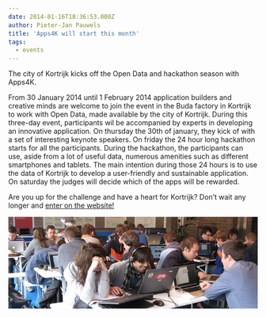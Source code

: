 ```yaml
---
date: 2014-01-16T18:36:53.000Z
author: Pieter-Jan Pauwels
title: 'Apps4K will start this month'
tags:
  - events
---
```


The city of Kortrijk kicks off the Open Data and hackathon season with Apps4K.

From 30 January 2014 until 1 February 2014 application builders and creative minds are welcome to join the event in the Buda factory in Kortrijk to work with Open Data, made available by the city of Kortrijk. During this three-day event, participants wil be accompanied by experts in developing an innovative application. On thursday the 30th of january, they kick of with a set of interesting keynote speakers. On friday the 24 hour long hackathon starts for all the participants. During the hackathon, the participants can use, aside from a lot of useful data, numerous amenities such as different smartphones and tablets. The main intention during those 24 hours is to use the data of Kortrijk to develop a user-friendly and sustainable application.  
On saturday the judges will decide which of the apps will be rewarded.

Are you up for the challenge and have a heart for Kortrijk? Don’t wait any longer and [enter on the website!](http://www.kortrijk.be/apps4kortrijk)

![Apps4K picture](Screen-Shot-2014-01-16-at-17.47.57.png)
